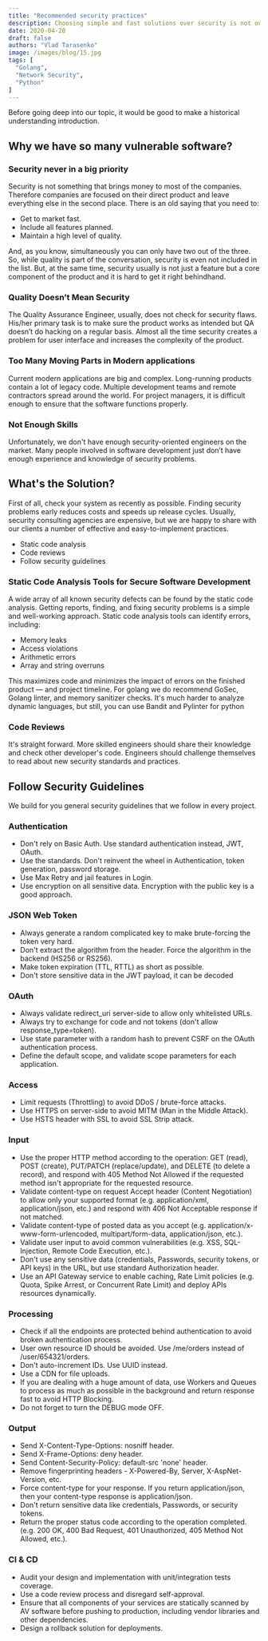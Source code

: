 ```yaml
---
title: "Recommended security practices"
description: Choosing simple and fast solutions over security is not our way. We have worked with many projects that required a high level of security. Over the years we’ve learned to find a balance between the project budget, high-security standards, and better experience for the end-user. In Webdevelop Pro we strive to incorporate security into every product that we create.
date: 2020-04-28
draft: false
authors: "Vlad Tarasenko"
image: /images/blog/15.jpg
tags: [
  "Golang",
  "Network Security",
  "Python"
]
---
```


Before going deep into our topic, it would be good to make a historical understanding introduction.

## Why we have so many vulnerable software?

### Security never in a big priority

Security is not something that brings money to most of the companies. Therefore companies are focused on their direct product and leave everything else in the second place. There is an old saying that you need to:

- Get to market fast.
- Include all features planned.
- Maintain a high level of quality.

And, as you know, simultaneously you can only have two out of the three. So, while quality is part of the conversation, security is even not included in the list. But, at the same time, security usually is not just a feature but a core component of the product and it is hard to get it right behindhand.

### Quality Doesn’t Mean Security

The Quality Assurance Engineer, usually, does not check for security flaws. His/her primary task is to make sure the product works as intended but QA doesn’t do hacking on a regular basis. Almost all the time security creates a problem for user interface and increases the complexity of the product.

### Too Many Moving Parts in Modern applications

Current modern applications are big and complex. Long-running products contain a lot of legacy code. Multiple development teams and remote contractors spread around the world. For project managers, it is difficult enough to ensure that the software functions properly.

### Not Enough Skills

Unfortunately, we don't have enough security-oriented engineers on the market. Many people involved in software development just don’t have enough experience and knowledge of security problems.

## What's the Solution?

First of all, check your system as recently as possible. Finding security problems early reduces costs and speeds up release cycles. Usually, security consulting agencies are expensive, but we are happy to share with our clients a number of effective and easy-to-implement practices.

- Static code analysis
- Code reviews
- Follow security guidelines

### Static Code Analysis Tools for Secure Software Development

A wide array of all known security defects can be found by the static code analysis. Getting reports, finding, and fixing security problems is a simple and well-working approach. Static code analysis tools can identify errors, including:

- Memory leaks
- Access violations
- Arithmetic errors
- Array and string overruns

This maximizes code and minimizes the impact of errors on the finished product — and project timeline. For golang we do recommend GoSec, Golang linter, and memory sanitizer checks. It's much harder to analyze dynamic languages, but still, you can use Bandit and Pylinter for python

### Code Reviews

It's straight forward. More skilled engineers should share their knowledge and check other developer's code. Engineers should challenge themselves to read about new security standards and practices.

## Follow Security Guidelines

We build for you general security guidelines that we follow in every project.

### Authentication

- Don't rely on Basic Auth. Use standard authentication instead, JWT, OAuth.
- Use the standards. Don't reinvent the wheel in Authentication, token generation, password storage.
- Use Max Retry and jail features in Login.
- Use encryption on all sensitive data. Encryption with the public key is a good approach.

### JSON Web Token

- Always generate a random complicated key to make brute-forcing the token very hard.
- Don't extract the algorithm from the header. Force the algorithm in the backend (HS256 or RS256).
- Make token expiration (TTL, RTTL) as short as possible.
- Don't store sensitive data in the JWT payload, it can be decoded

### OAuth

- Always validate redirect_uri server-side to allow only whitelisted URLs.
- Always try to exchange for code and not tokens (don't allow response_type=token).
- Use state parameter with a random hash to prevent CSRF on the OAuth authentication process.
- Define the default scope, and validate scope parameters for each application.

### Access

- Limit requests (Throttling) to avoid DDoS / brute-force attacks.
- Use HTTPS on server-side to avoid MITM (Man in the Middle Attack).
- Use HSTS header with SSL to avoid SSL Strip attack.

### Input

- Use the proper HTTP method according to the operation: GET (read), POST (create), PUT/PATCH (replace/update), and DELETE (to delete a record), and respond with 405 Method Not Allowed if the requested method isn't appropriate for the requested resource.
- Validate content-type on request Accept header (Content Negotiation) to allow only your supported format (e.g. application/xml, application/json, etc.) and respond with 406 Not Acceptable response if not matched.
- Validate content-type of posted data as you accept (e.g. application/x-www-form-urlencoded, multipart/form-data, application/json, etc.).
- Validate user input to avoid common vulnerabilities (e.g. XSS, SQL-Injection, Remote Code Execution, etc.).
- Don't use any sensitive data (credentials, Passwords, security tokens, or API keys) in the URL, but use standard Authorization header.
- Use an API Gateway service to enable caching, Rate Limit policies (e.g. Quota, Spike Arrest, or Concurrent Rate Limit) and deploy APIs resources dynamically.

### Processing

- Check if all the endpoints are protected behind authentication to avoid broken authentication process.
- User own resource ID should be avoided. Use /me/orders instead of /user/654321/orders.
- Don't auto-increment IDs. Use UUID instead.
- Use a CDN for file uploads.
- If you are dealing with a huge amount of data, use Workers and Queues to process as much as possible in the background and return response fast to avoid HTTP Blocking.
- Do not forget to turn the DEBUG mode OFF.

### Output

- Send X-Content-Type-Options: nosniff header.
- Send X-Frame-Options: deny header.
- Send Content-Security-Policy: default-src 'none' header.
- Remove fingerprinting headers - X-Powered-By, Server, X-AspNet-Version, etc.
- Force content-type for your response. If you return application/json, then your content-type response is application/json.
- Don't return sensitive data like credentials, Passwords, or security tokens.
- Return the proper status code according to the operation completed. (e.g. 200 OK, 400 Bad Request, 401 Unauthorized, 405 Method Not Allowed, etc.).

### CI & CD

- Audit your design and implementation with unit/integration tests coverage.
- Use a code review process and disregard self-approval.
- Ensure that all components of your services are statically scanned by AV software before pushing to production, including vendor libraries and other dependencies.
- Design a rollback solution for deployments.